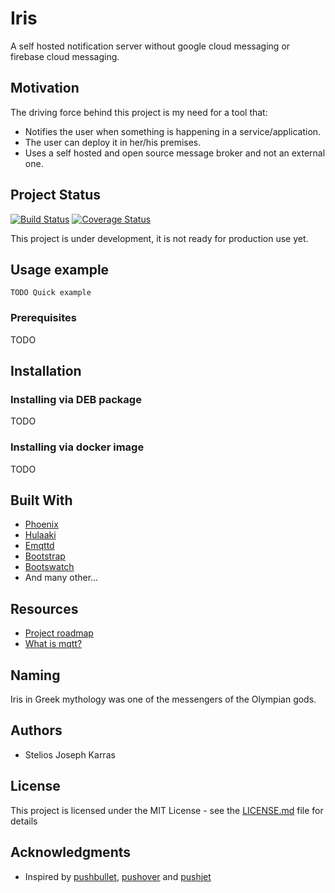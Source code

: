 # Iris

A self hosted notification server without google cloud messaging or firebase cloud messaging.

## Motivation
The driving force behind this project is my need for a tool that:
- Notifies the user when something is happening in a service/application.
- The user can deploy it in her/his premises.
- Uses a self hosted and open source message broker and not an external one.

## Project Status

[![Build Status](https://api.travis-ci.org/7-iris/iris_server.svg?branch=master)](https://travis-ci.org/7-iris/iris_server)
[![Coverage Status](https://coveralls.io/repos/github/7-iris/iris_server/badge.svg?branch=master)](https://coveralls.io/github/7-iris/iris_server?branch=master)

This project is under development, it is not ready for production use yet.

## Usage example

```
TODO Quick example
```

### Prerequisites
  TODO

## Installation

### Installing via DEB package
  TODO

### Installing via docker image
  TODO

## Built With

* [Phoenix](https://github.com/phoenixframework/phoenix)
* [Hulaaki](https://github.com/suvash/hulaaki)
* [Emqttd](https://github.com/emqtt/emqttd)
* [Bootstrap](https://github.com/twbs/bootstrap)
* [Bootswatch](https://github.com/thomaspark/bootswatch)
* And many other...

## Resources

* [Project roadmap](https://github.com/7-iris/iris_server/wiki/Roadmap)
* [What is mqtt?](http://mqtt.org/faq)

## Naming
Iris in Greek mythology was one of the messengers of the Olympian gods.

## Authors

* Stelios Joseph Karras

## License

This project is licensed under the MIT License - see the [LICENSE.md](LICENSE) file for details

## Acknowledgments

* Inspired by [pushbullet](htp://pushbullet.com/), [pushover](http://pushover.net/) and [pushjet](htto://pushjet.io/)
